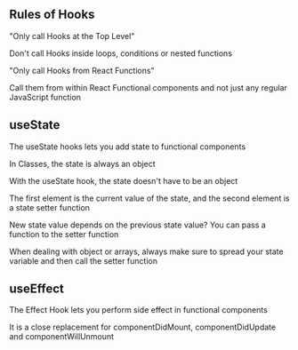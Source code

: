 ## Rules of Hooks

"Only call Hooks at the Top Level"

Don't call Hooks inside loops, conditions or nested functions

"Only call Hooks from React Functions"

Call them from within React Functional components and not just any regular JavaScript function

## useState

The useState hooks lets you add state to functional components

In Classes, the state is always an object

With the useState hook, the state doesn't have to be an object

The first element is the current value of the state, and the second element is a state setter function

New state value depends on the previous state value? You can pass a function to the setter function

When dealing with object or arrays, always make sure to spread your state variable and then call the setter function

## useEffect

The Effect Hook lets you perform side effect in functional components

It is a close replacement for componentDidMount, componentDidUpdate and componentWillUnmount
